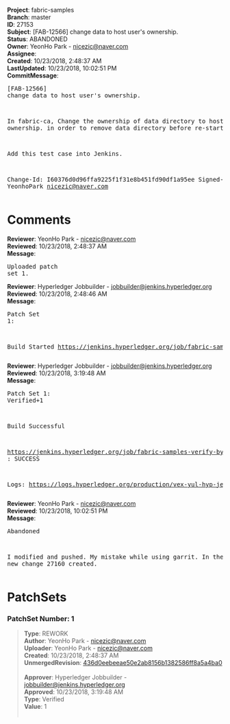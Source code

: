 <strong>Project</strong>: fabric-samples<br><strong>Branch</strong>: master<br><strong>ID</strong>: 27153<br><strong>Subject</strong>: [FAB-12566] change data to host user's ownership.<br><strong>Status</strong>: ABANDONED<br><strong>Owner</strong>: YeonHo Park - nicezic@naver.com<br><strong>Assignee</strong>:<br><strong>Created</strong>: 10/23/2018, 2:48:37 AM<br><strong>LastUpdated</strong>: 10/23/2018, 10:02:51 PM<br><strong>CommitMessage</strong>:<br><pre>[FAB-12566] change data to host user's ownership.

In fabric-ca,
  Change the ownership of data directory to host user's ownership.
    in order to remove data directory before re-starting.

Add this test case into Jenkins.

Change-Id: I60376d0d96ffa9225f1f31e8b451fd90df1a95ee
Signed-off-by: YeonhoPark <nicezic@naver.com>
</pre><h1>Comments</h1><strong>Reviewer</strong>: YeonHo Park - nicezic@naver.com<br><strong>Reviewed</strong>: 10/23/2018, 2:48:37 AM<br><strong>Message</strong>: <pre>Uploaded patch set 1.</pre><strong>Reviewer</strong>: Hyperledger Jobbuilder - jobbuilder@jenkins.hyperledger.org<br><strong>Reviewed</strong>: 10/23/2018, 2:48:46 AM<br><strong>Message</strong>: <pre>Patch Set 1:

Build Started https://jenkins.hyperledger.org/job/fabric-samples-verify-byfn-master/121/</pre><strong>Reviewer</strong>: Hyperledger Jobbuilder - jobbuilder@jenkins.hyperledger.org<br><strong>Reviewed</strong>: 10/23/2018, 3:19:48 AM<br><strong>Message</strong>: <pre>Patch Set 1: Verified+1

Build Successful 

https://jenkins.hyperledger.org/job/fabric-samples-verify-byfn-master/121/ : SUCCESS

Logs: https://logs.hyperledger.org/production/vex-yul-hyp-jenkins-3/fabric-samples-verify-byfn-master/121</pre><strong>Reviewer</strong>: YeonHo Park - nicezic@naver.com<br><strong>Reviewed</strong>: 10/23/2018, 10:02:51 PM<br><strong>Message</strong>: <pre>Abandoned

I modified and pushed. 
My mistake while using garrit.
In the end, a new change 27160 created.</pre><h1>PatchSets</h1><h3>PatchSet Number: 1</h3><blockquote><strong>Type</strong>: REWORK<br><strong>Author</strong>: YeonHo Park - nicezic@naver.com<br><strong>Uploader</strong>: YeonHo Park - nicezic@naver.com<br><strong>Created</strong>: 10/23/2018, 2:48:37 AM<br><strong>UnmergedRevision</strong>: [436d0eebeeae50e2ab8156b1382586ff8a5a4ba0](https://github.com/hyperledger-gerrit-archive/fabric-samples/commit/436d0eebeeae50e2ab8156b1382586ff8a5a4ba0)<br><br><strong>Approver</strong>: Hyperledger Jobbuilder - jobbuilder@jenkins.hyperledger.org<br><strong>Approved</strong>: 10/23/2018, 3:19:48 AM<br><strong>Type</strong>: Verified<br><strong>Value</strong>: 1<br><br></blockquote>